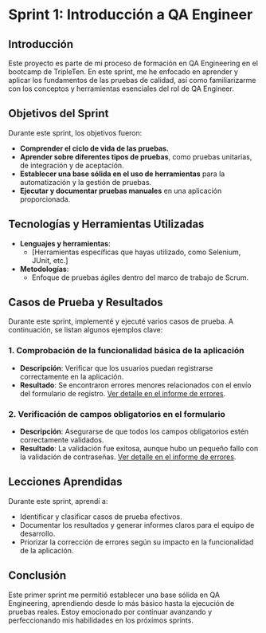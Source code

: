 # Sprint 1: Introducción a QA Engineer

## **Introducción**

Este proyecto es parte de mi proceso de formación en QA Engineering en el bootcamp de TripleTen. En este sprint, me he enfocado en aprender y aplicar los fundamentos de las pruebas de calidad, así como familiarizarme con los conceptos y herramientas esenciales del rol de QA Engineer.

## **Objetivos del Sprint**

Durante este sprint, los objetivos fueron:
- **Comprender el ciclo de vida de las pruebas.**
- **Aprender sobre diferentes tipos de pruebas**, como pruebas unitarias, de integración y de aceptación.
- **Establecer una base sólida en el uso de herramientas** para la automatización y la gestión de pruebas.
- **Ejecutar y documentar pruebas manuales** en una aplicación proporcionada.

## **Tecnologías y Herramientas Utilizadas**

- **Lenguajes y herramientas**: 
  - [Herramientas específicas que hayas utilizado, como Selenium, JUnit, etc.]
- **Metodologías**: 
  - Enfoque de pruebas ágiles dentro del marco de trabajo de Scrum.
  
## **Casos de Prueba y Resultados**

Durante este sprint, implementé y ejecuté varios casos de prueba. A continuación, se listan algunos ejemplos clave:

### 1. **Comprobación de la funcionalidad básica de la aplicación**
   - **Descripción**: Verificar que los usuarios puedan registrarse correctamente en la aplicación.
   - **Resultado**: Se encontraron errores menores relacionados con el envío del formulario de registro. [Ver detalle en el informe de errores](enlace).

### 2. **Verificación de campos obligatorios en el formulario**
   - **Descripción**: Asegurarse de que todos los campos obligatorios estén correctamente validados.
   - **Resultado**: La validación fue exitosa, aunque hubo un pequeño fallo con la validación de contraseñas. [Ver detalle en el informe de errores](enlace).

## **Lecciones Aprendidas**

Durante este sprint, aprendí a:
- Identificar y clasificar casos de prueba efectivos.
- Documentar los resultados y generar informes claros para el equipo de desarrollo.
- Priorizar la corrección de errores según su impacto en la funcionalidad de la aplicación.

## **Conclusión**

Este primer sprint me permitió establecer una base sólida en QA Engineering, aprendiendo desde lo más básico hasta la ejecución de pruebas reales. Estoy emocionado por continuar avanzando y perfeccionando mis habilidades en los próximos sprints.
